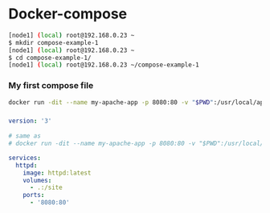# Docker-compose

``` bash
[node1] (local) root@192.168.0.23 ~
$ mkdir compose-example-1
[node1] (local) root@192.168.0.23 ~
$ cd compose-example-1/
[node1] (local) root@192.168.0.23 ~/compose-example-1
```
### My first compose file 
``` bash
docker run -dit --name my-apache-app -p 8080:80 -v "$PWD":/usr/local/apache2/htdocs/ httpd:2.4
```
### 
``` yaml
version: '3' 
  
# same as 
# docker run -dit --name my-apache-app -p 8080:80 -v "$PWD":/usr/local/apache2/htdocs/ httpd:latest

services:
  httpd:
    image: httpd:latest
    volumes:
      - .:/site
    ports:
      - '8080:80'
```

